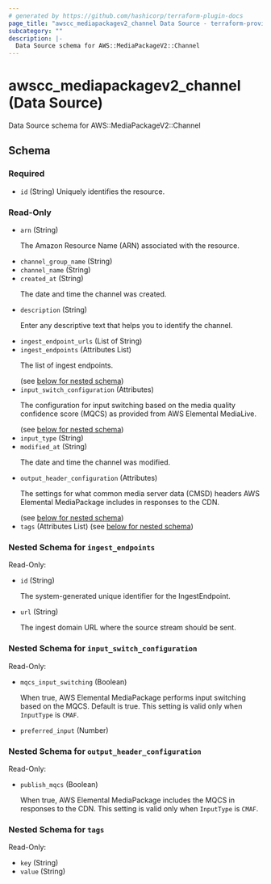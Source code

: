 ```yaml
---
# generated by https://github.com/hashicorp/terraform-plugin-docs
page_title: "awscc_mediapackagev2_channel Data Source - terraform-provider-awscc"
subcategory: ""
description: |-
  Data Source schema for AWS::MediaPackageV2::Channel
---
```


# awscc_mediapackagev2_channel (Data Source)

Data Source schema for AWS::MediaPackageV2::Channel



<!-- schema generated by tfplugindocs -->
## Schema

### Required

- `id` (String) Uniquely identifies the resource.

### Read-Only

- `arn` (String) <p>The Amazon Resource Name (ARN) associated with the resource.</p>
- `channel_group_name` (String)
- `channel_name` (String)
- `created_at` (String) <p>The date and time the channel was created.</p>
- `description` (String) <p>Enter any descriptive text that helps you to identify the channel.</p>
- `ingest_endpoint_urls` (List of String)
- `ingest_endpoints` (Attributes List) <p>The list of ingest endpoints.</p> (see [below for nested schema](#nestedatt--ingest_endpoints))
- `input_switch_configuration` (Attributes) <p>The configuration for input switching based on the media quality confidence score (MQCS) as provided from AWS Elemental MediaLive.</p> (see [below for nested schema](#nestedatt--input_switch_configuration))
- `input_type` (String)
- `modified_at` (String) <p>The date and time the channel was modified.</p>
- `output_header_configuration` (Attributes) <p>The settings for what common media server data (CMSD) headers AWS Elemental MediaPackage includes in responses to the CDN.</p> (see [below for nested schema](#nestedatt--output_header_configuration))
- `tags` (Attributes List) (see [below for nested schema](#nestedatt--tags))

<a id="nestedatt--ingest_endpoints"></a>
### Nested Schema for `ingest_endpoints`

Read-Only:

- `id` (String) <p>The system-generated unique identifier for the IngestEndpoint.</p>
- `url` (String) <p>The ingest domain URL where the source stream should be sent.</p>


<a id="nestedatt--input_switch_configuration"></a>
### Nested Schema for `input_switch_configuration`

Read-Only:

- `mqcs_input_switching` (Boolean) <p>When true, AWS Elemental MediaPackage performs input switching based on the MQCS. Default is true. This setting is valid only when <code>InputType</code> is <code>CMAF</code>.</p>
- `preferred_input` (Number)


<a id="nestedatt--output_header_configuration"></a>
### Nested Schema for `output_header_configuration`

Read-Only:

- `publish_mqcs` (Boolean) <p>When true, AWS Elemental MediaPackage includes the MQCS in responses to the CDN. This setting is valid only when <code>InputType</code> is <code>CMAF</code>.</p>


<a id="nestedatt--tags"></a>
### Nested Schema for `tags`

Read-Only:

- `key` (String)
- `value` (String)
